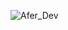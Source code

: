 ![Afer_Dev](https://github.com/afergit/afergit/assets/112457143/172652ca-6bad-42a0-83df-3894d3f6fb54)
